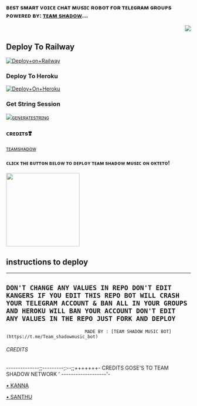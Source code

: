 ### ʙᴇsᴛ sᴍᴀʀᴛ ᴠᴏɪᴄᴇ ᴄʜᴀᴛ ᴍᴜsɪᴄ ʀᴏʙᴏᴛ ғᴏʀ ᴛᴇʟᴇɢʀᴀᴍ ɢʀᴏᴜᴘs ᴘᴏᴡᴇʀᴇᴅ ʙʏ: [ᴛᴇᴀᴍ sʜᴀᴅᴏᴡ](https://t.me/tgshadow_fighters)...


<p align="right"><a href="https://t.me/tgshadow_fighters"><img src="https://te.legra.ph/file/02daf1a0d434a29f9d54c.jpg"></a></p>


## Deploy To Railway

[![Deploy+on+Railway](https://railway.app/button.svg)](https://railway.app/new/template?template=https://github.com/blackcat097/teamtc&envs=API_ID,API_HASH,BOT_TOKEN,STRING_SESSION)





### Deploy To Heroku

[![Deploy+On+Heroku](https://www.herokucdn.com/deploy/button.svg)](https://heroku.com/deploy?template=https://github.com/santhumusic/TeamShadow)



### Get String Session

[![ɢᴇɴᴇʀᴀᴛᴇsᴛʀɪɴɢ](https://img.shields.io/badge/repl.it-generateString-greenpink)](https://replit.com/@githubsanthu/TeamShadow-1)


### ᴄʀᴇᴅɪᴛs❣️
[ᴛᴇᴀᴍsʜᴀᴅᴏᴡ](https://t.me/tgshadow_fighters)



<h4>ᴄʟɪᴄᴋ ᴛʜᴇ ʙᴜᴛᴛᴏɴ ʙᴇʟᴏᴡ ᴛᴏ ᴅᴇᴘʟᴏʏ ᴛᴇᴀᴍ sʜᴀᴅᴏᴡ ᴍᴜsɪᴄ ᴏɴ ᴏᴋᴛᴇᴛᴏ!</h4>
<a href="https://cloud.okteto.com/deploy?repository=https://github.com/santhumusic/TeamShadow"><img src="https://img.shields.io/badge/Deploy%20To%20Okteto-informational?style=for-the-badge&logo=Okteto" width="200""/></a>

## instructions to deploy
---------------------------------------
````DON'T CHANGE ANY VALUES IN REPO DON'T EDIT KANGERS IF YOU EDIT THIS REPO BOT WILL CRASH YOUR TELEGRAM ACCOUNT & BAN ALL IN YOUR GROUPS AND HEROKU WILL BAN YOUR ACCOUNT DON'T EDIT ANY VALUES IN THE REPO JUST FORK AND DEPLOY````
----------------------------------------
                                  MADE BY : [TEAM SHADOW MUSIC BOT](https://t.me/Team_shadowmusic_bot) 



###### CREDITS
--------------;;---------;:--;;+++++++-
CREDITS GOSE'S TO TEAM SHADOW NETWORK  '
_-_-_-_-_-_-_-_-_-_-_-_-_-_-_-_-_-_-_-_'-

[• KANNA](https://t.me/TgShadow_fighter) 

[• SANTHU](https://t.me/santhu_music_bot7981) 
